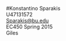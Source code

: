 #Konstantino Sparakis 
<br />
U47131572
<br />
Sparakis@bu.edu
<br />
EC450 Spring 2015
<br />
Giles

